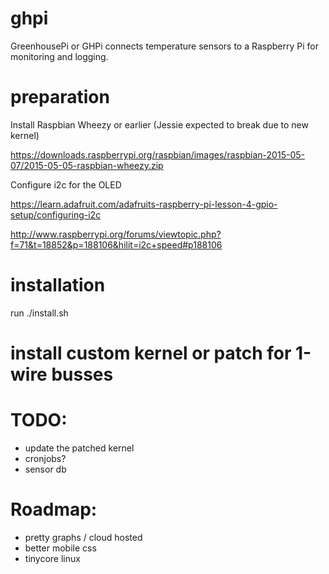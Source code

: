 # ghpi
GreenhousePi or GHPi connects temperature sensors to a Raspberry Pi for monitoring and logging.


# preparation
Install Raspbian Wheezy or earlier (Jessie expected to break due to new kernel)

https://downloads.raspberrypi.org/raspbian/images/raspbian-2015-05-07/2015-05-05-raspbian-wheezy.zip

Configure i2c for the OLED

https://learn.adafruit.com/adafruits-raspberry-pi-lesson-4-gpio-setup/configuring-i2c

http://www.raspberrypi.org/forums/viewtopic.php?f=71&t=18852&p=188106&hilit=i2c+speed#p188106



# installation
run ./install.sh


# install custom kernel or patch for 1-wire busses


# TODO:
- update the patched kernel
- cronjobs?
- sensor db


# Roadmap:
- pretty graphs / cloud hosted
- better mobile css
- tinycore linux
